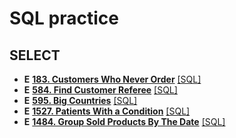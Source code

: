 # SQL practice

## SELECT
* **E** [**183. Customers Who Never Order**](https://leetcode.com/problems/customers-who-never-order/) [[SQL]](https://github.com/Henry00000/Leetcode_practice/blob/main/Database%20Solution/0183.sql)
* **E** [**584. Find Customer Referee**](https://leetcode.com/problems/find-customer-referee/) [[SQL]](https://github.com/Henry00000/Leetcode_practice/blob/main/Database%20Solution/0584.sql)
* **E** [**595. Big Countries**](https://leetcode.com/problems/big-countries/) [[SQL]](https://github.com/Henry00000/Leetcode_practice/blob/main/Database%20Solution/0595.sql)
* **E** [**1527. Patients With a Condition**](https://leetcode.com/problems/patients-with-a-condition/) [[SQL]](https://github.com/Henry00000/Leetcode_practice/blob/main/Database%20Solution/1527.sql)
* **E** [**1484. Group Sold Products By The Date**](https://leetcode.com/problems/group-sold-products-by-the-date/) [[SQL]](https://github.com/Henry00000/Leetcode_practice/blob/main/Database%20Solution/1484.sql)
